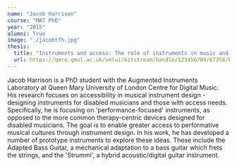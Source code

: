 ```yaml
---
name: "Jacob Harrison"
course: "MAT PhD"
year: "2015"
alumni: True
image: "./jacobtfh.jpg"
thesis:
  title: "Instruments and access: The role of instruments in music and disability"
  url: https://qmro.qmul.ac.uk/xmlui/bitstream/handle/123456789/67358/Harrison_J_Final_PhD_061120.pdf
---
```

Jacob Harrison is a PhD student with the Augmented Instruments Laboratory at Queen Mary University of London Centre for Digital Music. His research focuses on accessibility in musical instrument design - designing instruments for disabled musicians and those with access needs. Specifically, he is focusing on 'performance-focused' instruments, as opposed to the more common therapy-centric devices designed for disabled musicians. The goal is to enable greater access to performative musical cultures through instrument design. In his work, he has developed a number of prototype instruments to explore these ideas. These include the Adapted Bass Guitar, a mechanical adaptation to a bass guitar which frets the strings, and the 'Strummi', a hybrid acoustic/digital guitar instrument.